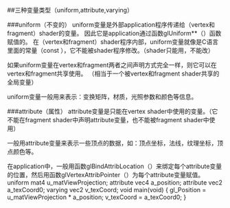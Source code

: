 ##三种变量类型（uniform,attribute,varying）

###uniform（不变的）
uniform变量是外部application程序传递给（vertex和fragment）shader的变量。
因此它是application通过函数glUniform**（）函数赋值的。
在（vertex和fragment）shader程序内部，uniform变量就像是C语言里面的常量（const ），它不能被shader程序修改。（shader只能用，不能改）

如果uniform变量在vertex和fragment两者之间声明方式完全一样，则它可以在vertex和fragment共享使用。
（相当于一个被vertex和fragment shader共享的全局变量）

uniform变量一般用来表示：变换矩阵，材质，光照参数和颜色等信息。

###attribute（属性）
attribute变量是只能在vertex shader中使用的变量。（它不能在fragment shader中声明attribute变量，也不能被fragment shader中使用）

一般用attribute变量来表示一些顶点的数据，如：顶点坐标，法线，纹理坐标，顶点颜色等。

在application中，一般用函数glBindAttribLocation（）来绑定每个attribute变量的位置，然后用函数glVertexAttribPointer（）为每个attribute变量赋值。
      uniform mat4 u_matViewProjection;
      attribute vec4 a_position;
      attribute vec2 a_texCoord0;
      varying vec2 v_texCoord;
      void main(void)
      {
      gl_Position = u_matViewProjection * a_position;
      v_texCoord = a_texCoord0;
      }
